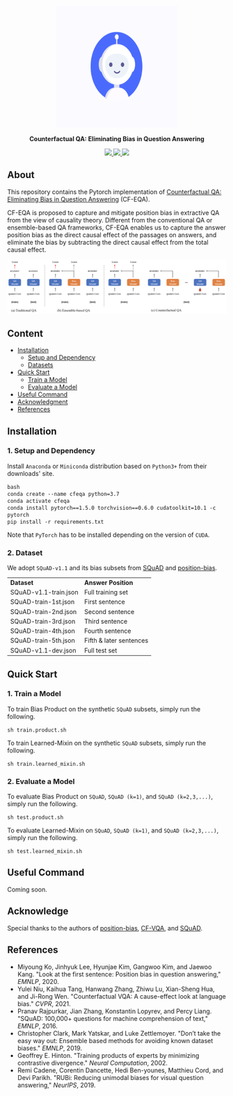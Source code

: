 <br />
<p align="center">
  <img src="img/gif.gif" alt="logo" width="280" height="280">

  <p align="center">
  <strong>Counterfactual QA: Eliminating Bias in Question Answering</strong>
  </p>
</p>

<p align="center">
  <a href="https://github.com/ldkong1205/cf-eqa/blob/main/paper/CE7455__Project_Final.pdf">
    <img src="https://img.shields.io/badge/Paper-%F0%9F%93%83-blue">
  </a>
  <a href="https://github.com/ldkong1205/cf-eqa/blob/main/paper/slides.pdf">
    <img src="https://img.shields.io/badge/Slides-%F0%9F%8E%AC-green">
  </a>
  <a href="">
    <img src="https://img.shields.io/badge/%E4%B8%AD%E8%AF%91%E7%89%88-%F0%9F%90%BC-red">
  </a>
</p>

## About
This repository contains the Pytorch implementation of <a href="https://github.com/ldkong1205/cf-eqa/blob/main/paper/CE7455__Project_Final.pdf">Counterfactual QA: Eliminating Bias in Question Answering</a> (CF-EQA).

CF-EQA is proposed to capture and mitigate position bias in extractive QA from the view of causality theory. Different from the conventional QA or ensemble-based QA frameworks, CF-EQA enables us to capture the answer position bias as the direct causal effect of the passages on answers, and eliminate the bias by subtracting the direct causal effect from the total causal effect.

<img src="https://github.com/ldkong1205/cf-eqa/blob/main/img/cf-eqa.png">

## Content

* [Installation](#installation)
    * [Setup and Dependency](#1-setup-and-dependency)
    * [Datasets](#2-dataset)
* [Quick Start](#quick-start)
    * [Train a Model](#1-train-a-model)
    * [Evaluate a Model](#2-evaluate-a-model)
* [Useful Command](#useful-commands)
* [Acknowledgment](#acknowledgment)
* [References](#acknowledgment)

## Installation

### 1. Setup and Dependency

Install `Anaconda` or `Miniconda` distribution based on `Python3+` from their downloads' site.

```
bash
conda create --name cfeqa python=3.7
conda activate cfeqa
conda install pytorch==1.5.0 torchvision==0.6.0 cudatoolkit=10.1 -c pytorch
pip install -r requirements.txt
```

Note that `PyTorch` has to be installed depending on the version of `CUDA`.

### 2. Dataset

We adopt `SQuAD-v1.1` and its bias subsets from [SQuAD][3] and [position-bias][1].

<table >
	<tbody>
		<tr>  
			<td> <b> Dataset </td>
			<td> <b> Answer Position </td>
		</tr>
		<tr>
			<td> SQuAD-v1.1-train.json </td>
			<td> Full training set </td>
		</tr>
		<tr>
			<td> SQuAD-train-1st.json </td>
			<td> First sentence </td>
		</tr>
		<tr>
			<td> SQuAD-train-2nd.json </td>
			<td> Second sentence </td>
		</tr>
		<tr>
			<td> SQuAD-train-3rd.json </td>
			<td> Third sentence </td>
		</tr>
		<tr>
			<td> SQuAD-train-4th.json </td>
			<td> Fourth sentence </td>
		</tr>
		<tr>
			<td> SQuAD-train-5th.json </td>
			<td> Fifth & later sentences  </td>
		</tr>
		<tr>
			<td> SQuAD-v1.1-dev.json </td>
			<td> Full test set </td>
		</tr>
	</tbody>
</table>

## Quick Start

### 1. Train a Model
To train Bias Product on the synthetic `SQuAD` subsets, simply run the following.

```
sh train.product.sh
```

To train Learned-Mixin on the synthetic `SQuAD` subsets, simply run the following.

```
sh train.learned_mixin.sh
```

### 2. Evaluate a Model
To evaluate Bias Product on `SQuAD`, `SQuAD (k=1)`, and `SQuAD (k=2,3,...)`, simply run the following.

```
sh test.product.sh
```

To evaluate Learned-Mixin on `SQuAD`, `SQuAD (k=1)`, and `SQuAD (k=2,3,...)`, simply run the following.

```
sh test.learned_mixin.sh
```

## Useful Command
Coming soon.

## Acknowledge

Special thanks to the authors of [position-bias][1], [CF-VQA][2], and [SQuAD][3].


## References

* Miyoung Ko, Jinhyuk Lee, Hyunjae Kim, Gangwoo Kim, and Jaewoo Kang. "Look at the first sentence: Position bias in question answering," *EMNLP*, 2020.
* Yulei Niu, Kaihua Tang, Hanwang Zhang, Zhiwu Lu, Xian-Sheng Hua, and Ji-Rong Wen. "Counterfactual VQA: A cause-effect look at language bias." *CVPR*, 2021.
* Pranav Rajpurkar, Jian Zhang, Konstantin Lopyrev, and Percy Liang. "SQuAD: 100,000+ questions for machine comprehension of text," *EMNLP*, 2016.
* Christopher Clark, Mark Yatskar, and Luke Zettlemoyer. "Don’t take the easy way out: Ensemble based methods for avoiding known dataset biases." *EMNLP*, 2019.
* Geoffrey E. Hinton. "Training products of experts by minimizing contrastive divergence." *Neural Computation*, 2002.
* Remi Cadene, Corentin Dancette, Hedi Ben-younes, Matthieu Cord, and Devi Parikh. "RUBi: Reducing unimodal biases for visual question answering," *NeurIPS*, 2019.


[1]: https://github.com/dmis-lab/position-bias
[2]: https://github.com/yuleiniu/cfvqa
[3]: https://rajpurkar.github.io/SQuAD-explorer/
